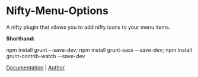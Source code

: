 # Nifty-Menu-Options
A nifty plugin that allows you to add nifty icons to your menu items.

<p>
	<strong>
		Shorthand:
	</strong>
<p>
npm install grunt --save-dev; npm install grunt-sass --save-dev; npm install grunt-contrib-watch --save-dev
</p>
<a href="#">Documentation</a> |
<a href="#">Author</a>
</p>
